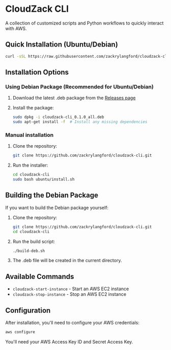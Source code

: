 # CloudZack CLI

A collection of customized scripts and Python workflows to quickly interact with AWS.

## Quick Installation (Ubuntu/Debian)

```bash
curl -sSL https://raw.githubusercontent.com/zackrylangford/cloudzack-cli/main/install | sudo bash

```

## Installation Options

### Using Debian Package (Recommended for Ubuntu/Debian)

1. Download the latest .deb package from the [Releases page](https://github.com/zackrylangford/cloudzack-cli/releases)

2. Install the package:
   ```bash
   sudo dpkg -i cloudzack-cli_0.1.0_all.deb
   sudo apt-get install -f  # Install any missing dependencies
   ```

### Manual installation

1. Clone the repository:
   ```bash
   git clone https://github.com/zackrylangford/cloudzack-cli.git
   ```

2. Run the installer:
   ```bash
   cd cloudzack-cli
   sudo bash ubuntu/install.sh
   ```

## Building the Debian Package

If you want to build the Debian package yourself:

1. Clone the repository:
   ```bash
   git clone https://github.com/zackrylangford/cloudzack-cli.git
   cd cloudzack-cli
   ```

2. Run the build script:
   ```bash
   ./build-deb.sh
   ```

3. The .deb file will be created in the current directory.

## Available Commands

- `cloudzack-start-instance` - Start an AWS EC2 instance
- `cloudzack-stop-instance` - Stop an AWS EC2 instance

## Configuration

After installation, you'll need to configure your AWS credentials:

```bash
aws configure
```

You'll need your AWS Access Key ID and Secret Access Key.